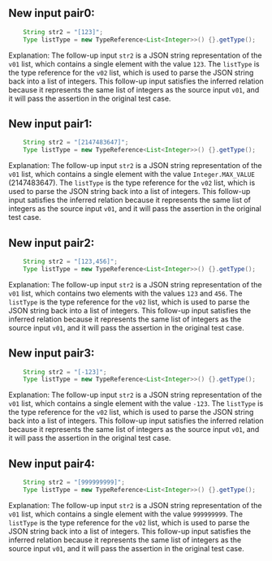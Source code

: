 ## New input pair0:
```java
    String str2 = "[123]";
    Type listType = new TypeReference<List<Integer>>() {}.getType();
```
Explanation: The follow-up input `str2` is a JSON string representation of the `v01` list, which contains a single element with the value `123`. The `listType` is the type reference for the `v02` list, which is used to parse the JSON string back into a list of integers. This follow-up input satisfies the inferred relation because it represents the same list of integers as the source input `v01`, and it will pass the assertion in the original test case.

## New input pair1:
```java
    String str2 = "[2147483647]";
    Type listType = new TypeReference<List<Integer>>() {}.getType();
```
Explanation: The follow-up input `str2` is a JSON string representation of the `v01` list, which contains a single element with the value `Integer.MAX_VALUE` (2147483647). The `listType` is the type reference for the `v02` list, which is used to parse the JSON string back into a list of integers. This follow-up input satisfies the inferred relation because it represents the same list of integers as the source input `v01`, and it will pass the assertion in the original test case.

## New input pair2:
```java
    String str2 = "[123,456]";
    Type listType = new TypeReference<List<Integer>>() {}.getType();
```
Explanation: The follow-up input `str2` is a JSON string representation of the `v01` list, which contains two elements with the values `123` and `456`. The `listType` is the type reference for the `v02` list, which is used to parse the JSON string back into a list of integers. This follow-up input satisfies the inferred relation because it represents the same list of integers as the source input `v01`, and it will pass the assertion in the original test case.

## New input pair3:
```java
    String str2 = "[-123]";
    Type listType = new TypeReference<List<Integer>>() {}.getType();
```
Explanation: The follow-up input `str2` is a JSON string representation of the `v01` list, which contains a single element with the value `-123`. The `listType` is the type reference for the `v02` list, which is used to parse the JSON string back into a list of integers. This follow-up input satisfies the inferred relation because it represents the same list of integers as the source input `v01`, and it will pass the assertion in the original test case.

## New input pair4:
```java
    String str2 = "[999999999]";
    Type listType = new TypeReference<List<Integer>>() {}.getType();
```
Explanation: The follow-up input `str2` is a JSON string representation of the `v01` list, which contains a single element with the value `999999999`. The `listType` is the type reference for the `v02` list, which is used to parse the JSON string back into a list of integers. This follow-up input satisfies the inferred relation because it represents the same list of integers as the source input `v01`, and it will pass the assertion in the original test case.
